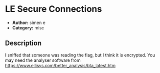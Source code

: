 # LE Secure Connections

- **Author:** simen e
- **Category:** misc

## Description

I sniffed that someone was reading the flag, but I think it is encrypted. You may need the analyser software from https://www.ellisys.com/better_analysis/bta_latest.htm